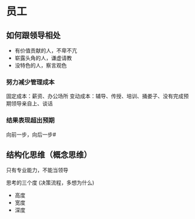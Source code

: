 # 员工

## 如何跟领导相处

- 有价值贡献的人，不卑不亢
- 崭露头角的人，谦虚请教
- 没特色的人，察言观色

### 努力减少管理成本

固定成本：薪资、办公场所
变动成本：辅导、传授、培训、捅娄子、没有完成预期领导亲自上、谈话

### 结果表现超出预期

向前一步，向后一步#

## 结构化思维（概念思维）

只有专业能力，不能当领导

思考的三个度 (决策流程，多想为什么)

- 高度
- 宽度
- 深度

